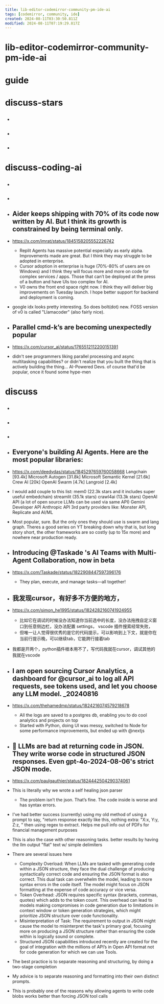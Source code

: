 ```yaml
---
title: lib-editor-codemirror-community-pm-ide-ai
tags: [codemirror, community, ide]
created: 2024-08-11T03:30:50.811Z
modified: 2024-08-11T07:19:29.817Z
---
```


# lib-editor-codemirror-community-pm-ide-ai

# guide

# discuss-stars
- ## 

- ## 

- ## 
# discuss-coding-ai
- ## 

- ## 

- ## Aider keeps shipping with 70% of its code now written by AI. But I think its growth is constrained by being terminal only. 
- https://x.com/imrat/status/1845158205552226742
  - Replit Agents has massive potential especially as early alpha. Improvements made are great. But I think they may struggle to be adopted in enterprise.
  - Cursor  adoption in enterprise is huge (70%-80% of users are on Windows) and I think they will focus more and more on code for complex services / apps. Those that can’t be deployed at the press of a button and have UIs too complex for AI. 
  - V0 owns the front end space right now. I think they will deliver big improvements on Tuesday launch. I hope better support for backend and deployment is coming. 

- google idx looks pretty interesting. So does bolt(dot) new. FOSS version of v0 is called "Llamacoder" (also fairly nice).

- ## Parallel cmd-k’s are becoming unexpectedly popular
- https://x.com/cursor_ai/status/1765512112200151391
- didn't see programmers liking parallel processing and async multitasking capabilities? or didn't realize that you built the thing that is actively building the thing... AI-Powered Devs.  of course that'd be popular, once it found some hype-men

# discuss
- ## 

- ## 

- ## 

- ## Everyone's building AI Agents. Here are the most popular libraries:
- https://x.com/deedydas/status/1845297659760058668
  Langchain [93.4k]
  Microsoft Autogen [31.8k]
  Microsoft Semantic Kernel [21.6k]
  Crew AI [20k]
  OpenAI Swarm [4.7k]
  Langroid [2.4k]

- I would add couple to this list:
  mem0 (22.3k stars and it includes super useful embedchain)
  streamlit (35.1k stars)
  crawl4ai (13.3k stars)
  OpenAI API (a lot of open source LLMs can be used via same API)
  Gemini Developer API
  Anthropic API
  3rd party providers like: Monster API, Replicate and AI/ML

- Most popular, sure. But the only ones they should use is swarm and lang graph. Theres a good series on YT breaking down why that is, but long story short, the other frameworks are so costly (up to 15x more) and nowhere near production ready.

- ## Introducing @Taskade 's AI Teams with Multi-Agent Collaboration, now in beta
- https://x.com/Taskade/status/1822908447597396176
  - They plan, execute, and manage tasks—all together!

- ## 我发现cursor，有好多不方便的地方，
- https://x.com/simon_he1995/status/1824282160741924955
  - 比如它在调试的时候没办法知道你当前选中的长度，没办法拖拽自定义窗口到任意侧边栏，没办法配置 settings， vscode 插件搜索经常失败，
  - 但唯一让人觉得很优秀的是它的代码提示，可以影响到上下文，就是你在当前行提示晚，可以继续tab，它能跨行接着tab
- 我都是开两个，python插件根本用不了，写代码我就在cursor，调试其他的我就在vscode

- ## I am open sourcing Cursor Analytics, a dashboard for @cursor_ai to log all API requests, see tokens used, and let you choose any LLM model. _20240816
- https://x.com/thehamedmp/status/1824216074579218678
  - All the logs are saved to a postgres db, enabling you to do cool analytics and projects on top
  - Started with Python, doing UI was messy, switched to Node for some performance improvements, but ended up with @nextjs 

- ## 🐛 LLMs are bad at returning code in JSON. They write worse code in structured JSON responses. Even gpt-4o-2024-08-06's strict JSON mode.
- https://x.com/paulgauthier/status/1824442504290374061
- This is literally why we wrote a self healing json parser
  - The problem isn’t the json. That’s fine. The code inside is worse and has syntax errors.
- I've had better success (currently) using my old method of using a prompt to say, "return response exactly like this, nothing extra: "X:x, Y:y, Z:z, " then using regex to extract. Helps me pull info out of PDFs for financial management purposes
- This is also the case with other reasoning tasks. better results by having the llm output "flat" text w/ simple delimiters

- There are several issues here
  - Complexity Overload: When LLMs are tasked with generating code within a JSON structure, they face the dual challenge of producing syntactically correct code and ensuring the JSON format is also correct. This dual task can overwhelm the model, leading to more syntax errors in the code itself. The model might focus on JSON formatting at the expense of code accuracy or vice versa.
  - Token Overhead: JSON requires specific syntax (brackets, commas, quotes) which adds to the token count. This overhead can lead to models making compromises in code generation due to limitations in context window or token generation strategies, which might prioritize JSON structure over code functionality.
  - Misinterpretation of Task: The requirement to output in JSON might cause the model to misinterpret the task's primary goal, focusing more on producing a JSON structure rather than ensuring the code within is logically sound or complete.
  - Structured JSON capabilities introduced recently are created for the goal of integration with the millions of API’s in Open API format not for code generation for which we can use Tools.

- The best practice is to separate reasoning and structuring, by doing a two-stage completion
- My advice is to separate reasoning and formatting into their own distinct prompts.
- This is probably one of the reasons why allowing agents to write code blobs works better than forcing JSON tool calls
